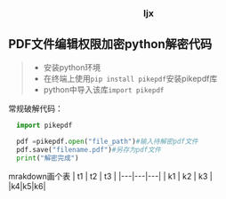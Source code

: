 ### <p align="center" style="color.red">ljx</p>

## PDF文件编辑权限加密python解密代码  

> - 安装python环境
> - 在终端上使用`pip install pikepdf`安装pikepdf库
> - python中导入该库`import pikepdf` 

常规破解代码：
```python   
  import pikepdf
 
  pdf =pikepdf.open("file_path")#输入待解密pdf文件  
  pdf.save("filename.pdf")#另存为pdf文件  
  print("解密完成")   
```
mrakdown画个表
| t1 | t2 | t3 |
|---|---|---|
| k1 | k2 | k3 |  
|k4|k5|k6|

